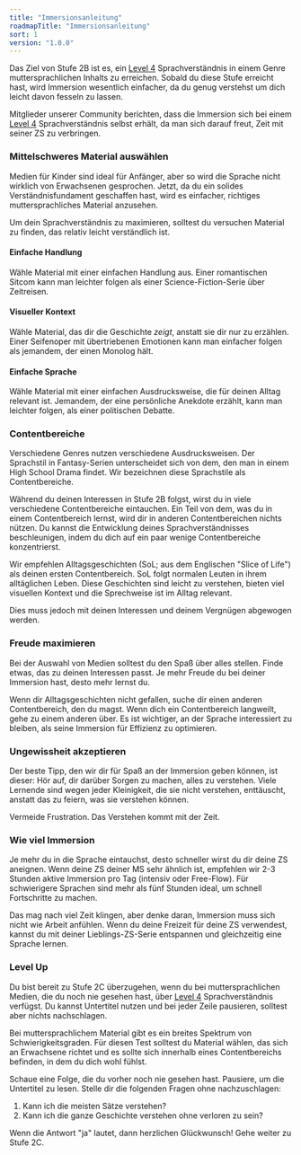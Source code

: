 ```yaml
---
title: "Immersionsanleitung"
roadmapTitle: "Immersionsanleitung"
sort: 1
version: "1.0.0"
---
```


Das Ziel von Stufe 2B ist es, ein [Level 4][level-4] Sprachverständnis in einem Genre muttersprachlichen Inhalts zu erreichen. Sobald du diese Stufe erreicht hast, wird Immersion wesentlich einfacher, da du genug verstehst um dich leicht davon fesseln zu lassen.

Mitglieder unserer Community berichten, dass die Immersion sich bei einem [Level 4][level-4] Sprachverständnis selbst erhält, da man sich darauf freut, Zeit mit seiner ZS zu verbringen.

### Mittelschweres Material auswählen
Medien für Kinder sind ideal für Anfänger, aber so wird die Sprache nicht wirklich von Erwachsenen gesprochen. Jetzt, da du ein solides Verständnisfundament geschaffen hast, wird es einfacher, richtiges muttersprachliches Material anzusehen.

Um dein Sprachverständnis zu maximieren, solltest du versuchen Material zu finden, das relativ leicht verständlich ist.

#### Einfache Handlung
Wähle Material mit einer einfachen Handlung aus. Einer romantischen Sitcom kann man leichter folgen als einer Science-Fiction-Serie über Zeitreisen.

#### Visueller Kontext
Wähle Material, das dir die Geschichte *zeigt*, anstatt sie dir nur zu erzählen. Einer Seifenoper mit übertriebenen Emotionen kann man einfacher folgen als jemandem, der einen Monolog hält.

#### Einfache Sprache
Wähle Material mit einer einfachen Ausdrucksweise, die für deinen Alltag relevant ist. Jemandem, der eine persönliche Anekdote erzählt, kann man leichter folgen, als einer politischen Debatte.

### Contentbereiche
Verschiedene Genres nutzen verschiedene Ausdrucksweisen. Der Sprachstil in Fantasy-Serien unterscheidet sich von dem, den man in einem High School Drama findet. Wir bezeichnen diese Sprachstile als Contentbereiche.

Während du deinen Interessen in Stufe 2B folgst, wirst du in viele verschiedene Contentbereiche eintauchen. Ein Teil von dem, was du in einem Contentbereich lernst, wird dir in anderen Contentbereichen nichts nützen. Du kannst die Entwicklung deines Sprachverständnisses beschleunigen, indem du dich auf ein paar wenige Contentbereiche konzentrierst.

Wir empfehlen Alltagsgeschichten (SoL; aus dem Englischen "Slice of Life") als deinen ersten Contentbereich. SoL folgt normalen Leuten in ihrem alltäglichen Leben. Diese Geschichten sind leicht zu verstehen, bieten viel visuellen Kontext und die Sprechweise ist im Alltag relevant.

Dies muss jedoch mit deinen Interessen und deinem Vergnügen abgewogen werden.

### Freude maximieren
Bei der Auswahl von Medien solltest du den Spaß über alles stellen. Finde etwas, das zu deinen Interessen passt. Je mehr Freude du bei deiner Immersion hast, desto mehr lernst du.

Wenn dir Alltagsgeschichten nicht gefallen, suche dir einen anderen Contentbereich, den du magst. Wenn dich ein Contentbereich langweilt, gehe zu einem anderen über. Es ist wichtiger, an der Sprache interessiert zu bleiben, als seine Immersion für Effizienz zu optimieren.

### Ungewissheit akzeptieren
Der beste Tipp, den wir dir für Spaß an der Immersion geben können, ist dieser: Hör auf, dir darüber Sorgen zu machen, alles zu verstehen. Viele Lernende sind wegen jeder Kleinigkeit, die sie nicht verstehen, enttäuscht, anstatt das zu feiern, was sie verstehen können.

Vermeide Frustration. Das Verstehen kommt mit der Zeit.

### Wie viel Immersion
Je mehr du in die Sprache eintauchst, desto schneller wirst du dir deine ZS aneignen. Wenn deine ZS deiner MS sehr ähnlich ist, empfehlen wir 2-3 Stunden aktive Immersion pro Tag (intensiv oder Free-Flow). Für schwierigere Sprachen sind mehr als fünf Stunden ideal, um schnell Fortschritte zu machen.

Das mag nach viel Zeit klingen, aber denke daran, Immersion muss sich nicht wie Arbeit anfühlen. Wenn du deine Freizeit für deine ZS verwendest, kannst du mit deiner Lieblings-ZS-Serie entspannen und gleichzeitig eine Sprache lernen.

### Level Up
Du bist bereit zu Stufe 2C überzugehen, wenn du bei muttersprachlichen Medien, die du noch nie gesehen hast, über [Level 4][level-4] Sprachverständnis verfügst. Du kannst Untertitel nutzen und bei jeder Zeile pausieren, solltest aber nichts nachschlagen.

Bei muttersprachlichem Material gibt es ein breites Spektrum von Schwierigkeitsgraden. Für diesen Test solltest du Material wählen, das sich an Erwachsene richtet und es sollte sich innerhalb eines Contentbereichs befinden, in dem du dich wohl fühlst.

Schaue eine Folge, die du vorher noch nie gesehen hast. Pausiere, um die Untertitel zu lesen. Stelle dir die folgenden Fragen ohne nachzuschlagen:
1. Kann ich die meisten Sätze verstehen?
1. Kann ich die ganze Geschichte verstehen ohne verloren zu sein?

Wenn die Antwort "ja" lautet, dann herzlichen Glückwunsch! Gehe weiter zu Stufe 2C.

[level-4]: /simplified/stage-2/a/measure-comprehension#Level-4-Story